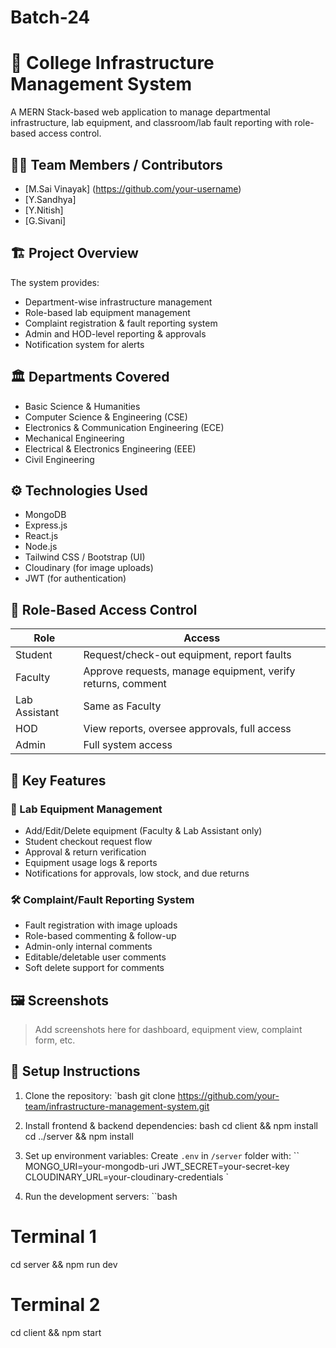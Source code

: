 # Batch-24


# 🏫 College Infrastructure Management System

A MERN Stack-based web application to manage departmental infrastructure, lab equipment, and classroom/lab fault reporting with role-based access control.

## 👨‍💻 Team Members / Contributors

- [M.Sai Vinayak] (https://github.com/your-username)
- [Y.Sandhya] 
- [Y.Nitish] 
- [G.Sivani] 

## 🏗️ Project Overview

The system provides:
- Department-wise infrastructure management
- Role-based lab equipment management
- Complaint registration & fault reporting system
- Admin and HOD-level reporting & approvals
- Notification system for alerts

## 🏛️ Departments Covered

- Basic Science & Humanities  
- Computer Science & Engineering (CSE)  
- Electronics & Communication Engineering (ECE)  
- Mechanical Engineering  
- Electrical & Electronics Engineering (EEE)  
- Civil Engineering

## ⚙️ Technologies Used

- MongoDB
- Express.js
- React.js
- Node.js
- Tailwind CSS / Bootstrap (UI)
- Cloudinary (for image uploads)
- JWT (for authentication)


## 🔐 Role-Based Access Control

| Role           | Access                                                             |
|----------------|--------------------------------------------------------------------|
| Student        | Request/check-out equipment, report faults                         |
| Faculty        | Approve requests, manage equipment, verify returns, comment        |
| Lab Assistant  | Same as Faculty                                                    |
| HOD            | View reports, oversee approvals, full access                       |
| Admin          | Full system access                                                 |

## 🧰 Key Features

### 🧪 Lab Equipment Management
- Add/Edit/Delete equipment (Faculty & Lab Assistant only)
- Student checkout request flow
- Approval & return verification
- Equipment usage logs & reports
- Notifications for approvals, low stock, and due returns

### 🛠️ Complaint/Fault Reporting System
- Fault registration with image uploads
- Role-based commenting & follow-up
- Admin-only internal comments
- Editable/deletable user comments
- Soft delete support for comments

## 🖼️ Screenshots

> Add screenshots here for dashboard, equipment view, complaint form, etc.

## 🔧 Setup Instructions

1. Clone the repository:
`bash
git clone https://github.com/your-team/infrastructure-management-system.git


2. Install frontend & backend dependencies:
bash
cd client && npm install
cd ../server && npm install


3. Set up environment variables:
Create `.env` in `/server` folder with:
``
MONGO_URI=your-mongodb-uri
JWT_SECRET=your-secret-key
CLOUDINARY_URL=your-cloudinary-credentials
`

4. Run the development servers:
``bash
# Terminal 1
cd server && npm run dev

# Terminal 2
cd client && npm start
